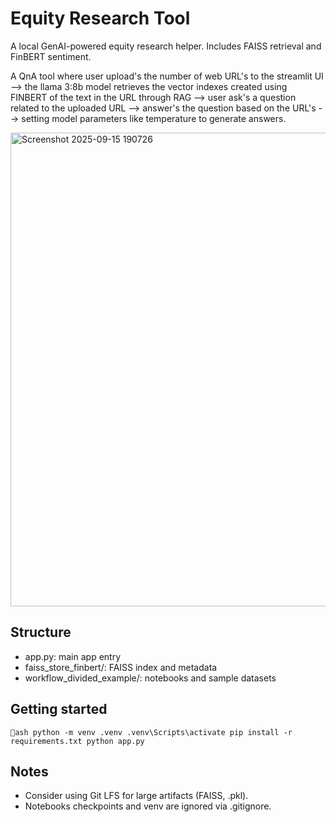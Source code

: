 ﻿# Equity Research Tool

A local GenAI-powered equity research helper. Includes FAISS retrieval and FinBERT sentiment.

A QnA tool where user upload's the number of web URL's to the streamlit UI --> the llama 3:8b model retrieves the vector indexes created using FINBERT of the text in the URL through RAG  -->  user ask's a question related to the uploaded URL --> answer's the question based on the URL's --> setting model parameters like temperature to generate answers.

<img width="1857" height="758" alt="Screenshot 2025-09-15 190726" src="https://github.com/user-attachments/assets/163458fd-ec66-4d99-88fd-f0a8cb633701" />

## Structure
- app.py: main app entry
- faiss_store_finbert/: FAISS index and metadata
- workflow_divided_example/: notebooks and sample datasets

## Getting started
`ash
python -m venv .venv
.venv\Scripts\activate
pip install -r requirements.txt
python app.py
`

## Notes
- Consider using Git LFS for large artifacts (FAISS, .pkl).
- Notebooks checkpoints and venv are ignored via .gitignore.
